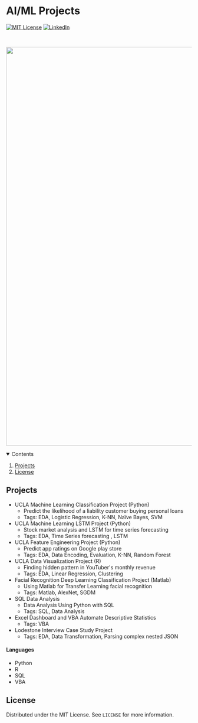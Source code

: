 # AI/ML Projects

[![MIT License][license-shield]][license-url]
[![LinkedIn][linkedin-shield]][linkedin-url]

<br />
<p align="center">
  <a href="https://github.com/xtronaltic/UCLA-Projects/blob/main/README.md">
    <img src="Archive/Resources/NLP.JEPG" width="1920" height="1080">
  </a>
</p>

<details open="open">
  <summary>Contents</summary>
  <ol>
    <li>
      <a href="#Projects">Projects</a>
    </li>
    <li><a href="#license">License</a></li>
  </ol>
</details>

## Projects

* UCLA Machine Learning Classification Project (Python)
  - Predict the likelihood of a liability customer buying personal loans
  - Tags: EDA, Logistic Regression, K-NN, Naïve Bayes, SVM
* UCLA Machine Learning LSTM Project (Python)
  - Stock market analysis and LSTM for time series forecasting
  - Tags: EDA, Time Series forecasting , LSTM
* UCLA Feature Engineering Project (Python)
  - Predict app ratings on Google play store
  - Tags: EDA, Data Encoding, Evaluation, K-NN, Random Forest
* UCLA Data Visualization Project (R)
  - Finding hidden pattern in YouTuber's monthly revenue
  - Tags: EDA, Linear Regression, Clustering
* Facial Recognition Deep Learning Classification Project (Matlab)
  - Using Matlab for Transfer Learning facial recognition
  - Tags: Matlab, AlexNet, SGDM
* SQL Data Analysis
  - Data Analysis Using Python with SQL
  - Tags: SQL, Data Analysis
* Excel Dashboard and VBA Automate Descriptive Statistics
  - Tags: VBA
* Lodestone Interview Case Study Project 
  - Tags: EDA, Data Transformation, Parsing complex nested JSON

#### Languages

* Python
* R
* SQL
* VBA

## License

Distributed under the MIT License. See `LICENSE` for more information.

[license-shield]: https://img.shields.io/github/license/othneildrew/Best-README-Template.svg?style=for-the-badge
[license-url]: https://github.com/xtronaltic/Personal-Data-Science-Projects/blob/main/LICENSE
[linkedin-shield]: https://img.shields.io/badge/-LinkedIn-black.svg?style=for-the-badge&logo=linkedin&colorB=555
[linkedin-url]: https://www.linkedin.com/in/gaitianpeng
